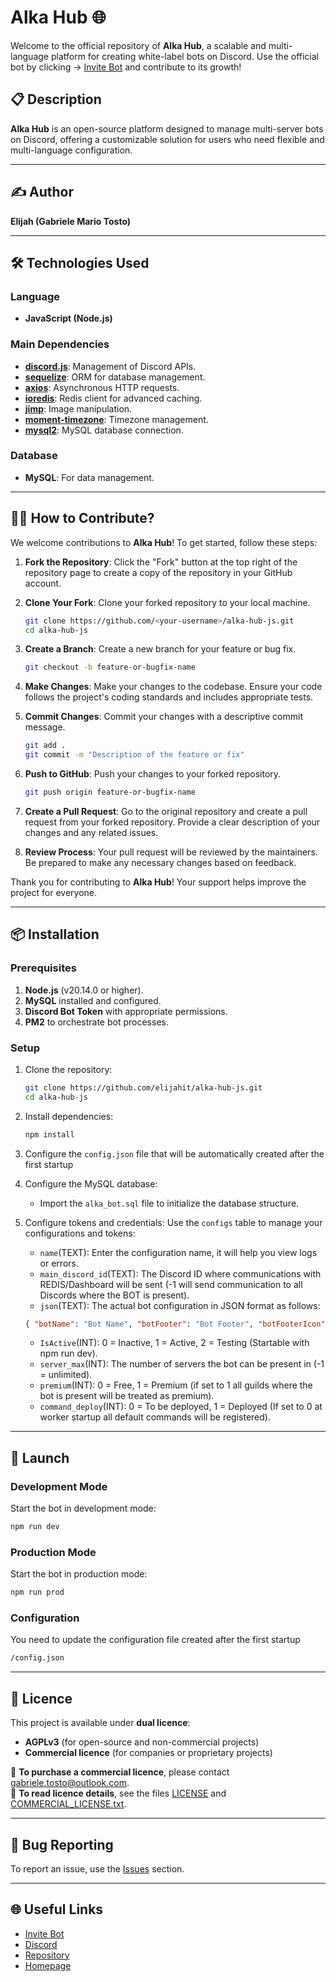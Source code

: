 
# Alka Hub 🌐

Welcome to the official repository of **Alka Hub**, a scalable and multi-language platform for creating white-label bots on Discord.
Use the official bot by clicking -> [Invite Bot](https://discord.com/application-directory/843183839869665280) and contribute to its growth!

## 📋 Description
**Alka Hub** is an open-source platform designed to manage multi-server bots on Discord, offering a customizable solution for users who need flexible and multi-language configuration.

---

## ✍️ Author
**Elijah (Gabriele Mario Tosto)**

---

## 🛠️ Technologies Used

### Language
- **JavaScript (Node.js)**

### Main Dependencies
- **[discord.js](https://discord.js.org/)**: Management of Discord APIs.
- **[sequelize](https://sequelize.org/)**: ORM for database management.
- **[axios](https://axios-http.com/)**: Asynchronous HTTP requests.
- **[ioredis](https://github.com/luin/ioredis)**: Redis client for advanced caching.
- **[jimp](https://github.com/oliver-moran/jimp)**: Image manipulation.
- **[moment-timezone](https://momentjs.com/timezone/)**: Timezone management.
- **[mysql2](https://www.npmjs.com/package/mysql2)**: MySQL database connection.

### Database
- **MySQL**: For data management.

---

## 👨‍💻 How to Contribute?

We welcome contributions to **Alka Hub**! To get started, follow these steps:

1. **Fork the Repository**: Click the "Fork" button at the top right of the repository page to create a copy of the repository in your GitHub account.

2. **Clone Your Fork**: Clone your forked repository to your local machine.
   ```bash
   git clone https://github.com/<your-username>/alka-hub-js.git
   cd alka-hub-js
   ```

3. **Create a Branch**: Create a new branch for your feature or bug fix.
   ```bash
   git checkout -b feature-or-bugfix-name
   ```

4. **Make Changes**: Make your changes to the codebase. Ensure your code follows the project's coding standards and includes appropriate tests.

5. **Commit Changes**: Commit your changes with a descriptive commit message.
   ```bash
   git add .
   git commit -m "Description of the feature or fix"
   ```

6. **Push to GitHub**: Push your changes to your forked repository.
   ```bash
   git push origin feature-or-bugfix-name
   ```

7. **Create a Pull Request**: Go to the original repository and create a pull request from your forked repository. Provide a clear description of your changes and any related issues.

8. **Review Process**: Your pull request will be reviewed by the maintainers. Be prepared to make any necessary changes based on feedback.

Thank you for contributing to **Alka Hub**! Your support helps improve the project for everyone.



---

## 📦 Installation

### Prerequisites
1. **Node.js** (v20.14.0 or higher).
2. **MySQL** installed and configured.
3. **Discord Bot Token** with appropriate permissions.
4. **PM2** to orchestrate bot processes.

### Setup
1. Clone the repository:
   ```bash
   git clone https://github.com/elijahit/alka-hub-js.git
   cd alka-hub-js
   ```
2. Install dependencies:
   ```bash
   npm install
   ```
3. Configure the `config.json` file that will be automatically created after the first startup

4. Configure the MySQL database:
   - Import the `alka_bot.sql` file to initialize the database structure.

5. Configure tokens and credentials:
   Use the `configs` table to manage your configurations and tokens:
   - `name`(TEXT): Enter the configuration name, it will help you view logs or errors.
   - `main_discord_id`(TEXT): The Discord ID where communications with REDIS/Dashboard will be sent (-1 will send communication to all Discords where the BOT is present).
   - `json`(TEXT): The actual bot configuration in JSON format as follows:
   ```json
   { "botName": "Bot Name", "botFooter": "Bot Footer", "botFooterIcon": "https://cdn.discordapp.com/app-icons/843183839869665280/6bafa96797abd3b0344721c58d6e5502.png", "token": "TOKEN_HERE", "clientId": "APPLICATION_ID", "presenceStatus": ["PRESENCE 1", "PRESENCE 2", "PRESENCE 3", ...] }
   ```
   - `IsActive`(INT): 0 = Inactive, 1 = Active, 2 = Testing (Startable with npm run dev).
   - `server_max`(INT): The number of servers the bot can be present in (-1 = unlimited).
   - `premium`(INT): 0 = Free, 1 = Premium (if set to 1 all guilds where the bot is present will be treated as premium).
   - `command_deploy`(INT): 0 = To be deployed, 1 = Deployed (If set to 0 at worker startup all default commands will be registered).

---

## 🚀 Launch

### Development Mode
Start the bot in development mode:
```bash
npm run dev
```

### Production Mode
Start the bot in production mode:
```bash
npm run prod
```

### Configuration
You need to update the configuration file created after the first startup
```bash
/config.json
```
---

## 📜 Licence
This project is available under **dual licence**:
- **AGPLv3** (for open-source and non-commercial projects)
- **Commercial licence** (for companies or proprietary projects)

🔹 **To purchase a commercial licence**, please contact gabriele.tosto@outlook.com.  
🔹 **To read licence details**, see the files [LICENSE](./LICENSE) and [COMMERCIAL_LICENSE.txt](./COMMERCIAL_LICENSE.txt).

---

## 🐛 Bug Reporting
To report an issue, use the [Issues](https://github.com/elijahit/alka-hub-js/issues) section.

---

## 🌐 Useful Links
- [Invite Bot](https://discord.com/application-directory/843183839869665280)
- [Discord](https://discord.gg/DqRcKB75N5)
- [Repository](https://github.com/elijahit/alka-hub-js)
- [Homepage](https://github.com/elijahit/alka-hub-js#readme)

